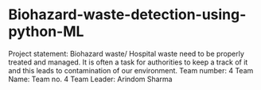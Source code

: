 # Biohazard-waste-detection-using-python-ML
Project statement: Biohazard waste/ Hospital waste need to be properly treated and managed. It is often a task for authorities to keep a track of it and this leads to contamination of our environment. Team number: 4 Team Name: Team no. 4 Team Leader: Arindom Sharma
